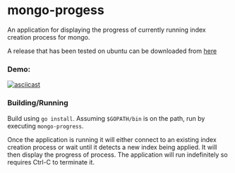 # mongo-progess
An application for displaying the progress of currently running index creation process for mongo.

A release that has been tested on ubuntu can be downloaded from [here](https://github.com/plasma147/mongo-progess/raw/0.0.1-release/mongo-progress) 

### Demo: 

[![asciicast](https://asciinema.org/a/byaxgodr2ho4q0ebnga1uorbx.png)](https://asciinema.org/a/byaxgodr2ho4q0ebnga1uorbx)

### Building/Running

Build using `go install`. Assuming `$GOPATH/bin` is on the path, run by executing `mongo-progress`. 

Once the application is running it will either connect to an existing index creation process or wait until it detects a new index being applied. 
It will then display the progress of process. The application will run indefinitely so requires Ctrl-C to terminate it. 





